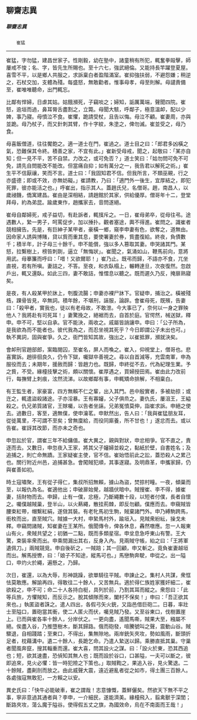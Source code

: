 

## 聊齋志異

##### 聊齋志異
　　`崔猛`

* * *

崔猛，字勿猛，建昌世家子。性剛毅，幼在塾中，諸童稍有所犯，輒奮拳毆擊，師屢戒不悛；名、字，皆先生所賜也。至十六七，強武絕倫。又能持長竿躍登夏屋。喜雪不平，以是鄉人共服之，求訴稟白者盈階滿室。崔抑強扶弱，不避怨嫌；稍逆之，石杖交加，支體為殘。每盛怒，無敢勸者。惟事母孝，母至則解。母譴責備至，崔唯唯聽命，出門輒忘。

比鄰有悍婦，日虐其姑。姑餓瀕死，子竊啖之；婦知，詬厲萬端，聲聞四院。崔怒，逾垣而過，鼻耳脣舌盡割之，立斃。母聞大駭，呼鄰子，極意溫卹，配以少婢，事乃寢。母憤泣不食。崔懼，跪請受杖，且告以悔。母泣不顧。崔妻周，亦與並跪。母乃杖子，而又針刺其臂，作十字紋，朱塗之，俾勿滅。崔並受之，母乃食。

母喜飯僧道，往往饜飽之。適一道士在門，崔過之。道士目之曰：「郎君多凶橫之氣，恐難保其令終。積善之家，不宜有此。」崔新受母戒，聞之，起敬曰：「某亦自知；但一見不平，苦不自禁。力改之，或可免否？」道士笑曰：「姑勿問可免不可免，請先自問能改不能改。但當痛自抑；如有萬分之一，我告君以解死之術。」崔生平不信厭禳，笑而不言。道士曰：「我固知君不信。但我所言，不類巫覡，行之亦盛德；即或不效，亦無妨礙。」崔請教，乃曰：「適門外一後生，宜厚結之，即犯死罪，彼亦能活之也。」呼崔出，指示其人。蓋趙氏兒，名僧哥。趙，南昌人，以歲祲饑，僑寓建昌。崔由是深相結，請趙館於其家，供給優厚。僧哥年十二，登堂拜母，約為弟昆。踰歲東作，趙攜家去，音問遂絕。

崔母自鄰婦死，戒子益切，有赴訴者，輒擯斥之。一日，崔母弟卒，從母往弔。途遇數人，縶一男子，呵罵促步，加以捶扑。觀者塞途，輿不得進。崔問之。識崔者競相擁告。先是，有巨紳子某甲者，豪橫一鄉，窺李申妻有色，欲奪之，道無由。因命家人誘與博賭，貸以貲而重其息，要使署妻於券，貲盡復給。終夜，負債數千；積半年，計子母三十餘千。申不能償，強以多人篡取其妻。申哭諸其門。某怒，拉繫樹上，榜笞刺剟，逼立「無悔狀」。崔聞之，氣涌如山，鞭馬前向，意將用武。母搴簾而呼曰：「唶！又欲爾耶！」崔乃止。既弔而歸，不語亦不食，兀坐直視，若有所嗔。妻詰之，不答。至夜，和衣臥榻上，輾轉達旦，次夜復然。忽啟戶出，輒又還臥。如此三四，妻不敢詰，惟慴息以聽之。既而遲久乃反，掩扉熟寢矣。

是夜，有人殺某甲於牀上，刳腹流腸；申妻亦裸尸牀下。官疑申，捕治之。橫被殘梏，踝骨皆見，卒無詞。積年餘，不堪刑，誣服，論辟。會崔母死，既殯，告妻曰：「殺甲者，實我也，徒以有老母故，不敢泄。今大事已了，奈何以一身之罪殃他人？我將赴有司死耳！」妻驚挽之，絕裾而去，自首於庭。官愕然，械送獄，釋申。申不可，堅以自承。官不能決，兩收之。戚屬皆誚讓申。申曰：「公子所為，是我欲為而不能者也。彼代我為之，而忍坐視其死乎？今日即謂公子未出也可。」執不異詞，固與崔爭。久之，衙門皆知其故，強出之，以崔抵罪，瀕就決矣。

會卹刑官趙部郎，案臨閱囚，至崔名，屏人而喚之。崔入，仰視堂上，僧哥也。悲喜實訴。趙徘徊良久，仍令下獄，囑獄卒善視之。尋以自首減等，充雲南軍，申為服役而去；未期年，援赦而歸：皆趙力也。既歸，申終從不去，代為紀理生業。予之貲，不受。緣橦技擊之術，頗以關懷。崔厚遇之，買婦授田焉。崔由此力改前行，每撫臂上刺痕，泫然流涕。以故鄉鄰有事，申輒矯命排解，不相稟白。

有王監生者，家豪富，四方無賴不仁之輩，出入其門。邑中殷實者，多被劫掠；或迕之，輒遣盜殺諸途。子亦淫暴。王有寡嬸，父子俱烝之。妻仇氏，屢沮王，王縊殺之。仇兄弟質諸官，王賕囑，以告者坐誣。兄弟冤憤莫伸，詣崔求訴。申絕之使去。過數日，客至，適無僕，使申瀹茗。申默然出，告人曰：「我與崔猛朋友耳，從徙萬里，不可謂不至矣；曾無廩給，而役同廝養，所不甘也！」遂忿而去。或以告崔。崔訝其改節，而亦未之奇也。

申忽訟於官，謂崔三年不給傭值。崔大異之，親與對狀，申忿相爭。官不直之，責逐而去。又數日，申忽夜入王家，將其父子嬸婦並殺之，黏紙於壁，自書姓名；及追捕之，則亡命無蹟。王家疑崔主使，官不信。崔始悟前此之訟，蓋恐殺人之累己也。關行附近州邑，追捕甚急。會闖賊犯順，其事遂寢。及明鼎革，申攜家歸，仍與崔善如初。

時土寇嘯聚，王有從子得仁，集叔所招無賴，據山為盜，焚掠村疃。一夜，傾巢而至，以報仇為名。崔適他出；申破扉始覺，越牆伏暗中。賊搜崔、李不得，據崔妻，括財物而去。申歸，止有一僕，忿極，乃斷繩數十段，以短者付僕，長者自懷之。囑僕越賊巢，登半山，以火爇繩，散挂荊棘，即反勿顧。僕應而去。申窺賊皆腰束紅帶，帽繫紅絹，遂傚其裝。有老牝馬初生駒，賊棄諸門外。申乃縛駒跨馬，銜枚而出，直至賊穴。賊據一大村，申縶馬村外，踰垣入。見賊衆紛紜，操戈未釋。申竊問諸賊，知崔妻在王某所。俄聞傳令，俾各休息，轟然噭應。忽一人報東山有火，衆賊共望之；初猶一二點，既而多類星宿。申坌息急呼東山有警。王大驚，束裝率衆而出。申乘間漏出其右，反身入內。見兩賊守帳，紿之曰：「王將軍遺佩刀。」兩賊競覓。申自後斫之，一賊踣；其一回顧，申又斬之。竟負崔妻越垣而出。解馬授轡，曰：「娘子不知途，縱馬可也。」馬戀駒奔駛，申從之。出一隘口，申灼火於繩，遍懸之，乃歸。

次日，崔還，以為大辱，形神跳躁，欲單騎往平賊。申諫止之。集村人共謀，衆恇怯莫敢應。解諭再四，得敢往二十餘人，又苦無兵。適於得仁族姓家獲奸細二，崔欲殺之，申不可；命二十人各持白梃，具列於前，乃割其耳而縱之。衆怨曰：「此等兵旅，方懼賊知，而反示之。脫其傾隊而來，闔村不保矣！」申曰：「吾正欲其來也。」執匿盜者誅之。遣人四出，各假弓矢火銃，又詣邑借巨砲二。日暮，率壯士至隘口，置砲當其衝，使二人匿火而伏，囑見賊乃發。又至谷東口，伐樹置崖上。已而與崔各率十餘人，分岸伏之。一更向盡，遙聞馬嘶，賊果大至，繈屬不絕。俟盡入谷，乃推墮樹木，斷其歸路。俄而砲發，喧騰號叫之聲，震動山谷。賊驟退，自相踐踏；至東口，不得出，集無隙地。兩岸銃矢夾攻，勢如風雨，斷頭折足者，枕藉溝中。遺二十餘人，長跪乞命。乃遣人縶送以歸。乘勝直抵其巢。守巢者聞風奔竄，搜其輜重而還。崔大喜，問其設火之謀。曰：「設火於東，恐其西追也；短，欲其速盡，恐偵知其無人也；既而設於谷口，口甚隘，一夫可以斷之，彼即追來，見火必懼：皆一時犯險之下策也。」取賊鞫之，果追入谷，見火驚退。二十餘賊，盡劓刖而放之。由此威聲大震，遠近避亂者從之如市，得土團三百餘人。各處強寇無敢犯，一方賴之以安。

異史氏曰：「快牛必能破車，崔之謂哉！志意慷慨，蓋鮮儷矣。然欲天下無不平之事，寧非意過其通者與？李申，一介細民，遂能濟美。緣橦飛入，翦禽獸于深閨；斷路夾攻，蕩么魔于隘谷。使得假五丈之旗，為國效命，烏在不南面而王哉！」

* * *

